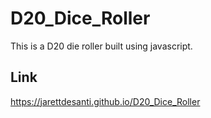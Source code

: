 # D20_Dice_Roller
This is a D20 die roller built using javascript. 

## Link
https://jarettdesanti.github.io/D20_Dice_Roller
